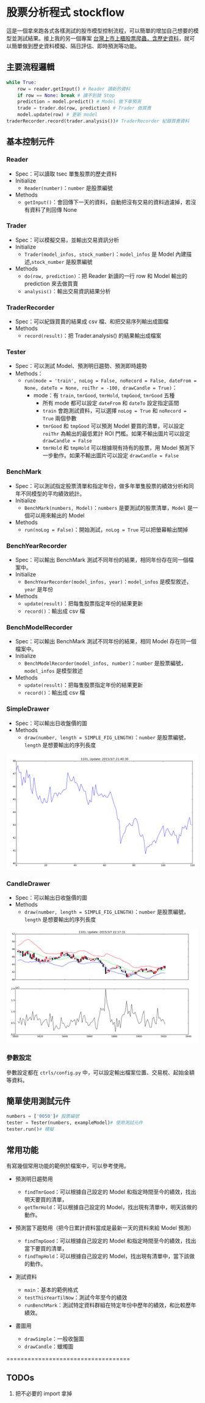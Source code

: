 # 股票分析程式 stockflow

這是一個拿來跑各式各樣測試的股市模型控制流程，可以簡單的增加自己想要的模型並測試結果。接上我的另一個專案 [台灣上市上櫃股票爬蟲，含歷史資料](https://github.com/Asoul/tsec)，就可以簡單做到歷史資料模擬、隔日評估、即時預測等功能。

## 主要流程邏輯

```python
while True:
    row = reader.getInput() # Reader 讀新的資料
    if row == None: break # 讀不到就 Stop    
    prediction = model.predict() # Model 做下單預測
    trade = trader.do(row, prediction) # Trader 做買賣
    model.update(row) # 更新 model
traderRecorder.record(trader.analysis())# TraderRecorder 紀錄買賣資料
```

## 基本控制元件

### Reader

- Spec：可以讀取 tsec 單隻股票的歷史資料
- Initialize
    - `Reader(number)`：`number` 是股票編號
- Methods
    - `getInput()`：會回傳下一天的資料，自動把沒有交易的資料過濾掉，若沒有資料了則回傳 None

### Trader

- Spec：可以模擬交易，並輸出交易資訊分析
- Initialize
    - `Trader(model_infos, stock_number)`：`model_infos` 是 Model 內建描述,`stock_number` 是股票編號
- Methods
    - `do(row, prediction)`：把 Reader 新讀的一行 row 和 Model 輸出的 prediction 來去做買賣
    - `analysis()`：輸出交易資訊結果分析

### TraderRecorder

- Spec：可以紀錄買賣的結果成 csv 檔、和把交易序列輸出成圖檔
- Methods
    - `record(result)`：把 Trader.analysis() 的結果輸出成檔案

### Tester

- Spec：可以測試 Model、預測明日趨勢、預測即時趨勢
- Methods：
    - `run(mode = 'train', noLog = False, noRecord = False, dateFrom = None, dateTo = None, roiThr = -100, drawCandle = True)`：
        - mode：有 `train`, `tmrGood`, `tmrHold`, `tmpGood`, `tmrGood` 五種
            - 所有 mode 都可以設定 `dateFrom` 和 `dateTo` 設定指定區間
            - `train` 會跑測試資料，可以選擇 `noLog = True` 和 `noRecord = True` 兩個參數
            - `tmrGood` 和 `tmpGood` 可以預測 Model 要買的清單，可以設定 `roiThr` 為輸出的最低累計 ROI 門檻。如果不輸出圖片可以設定 `drawCandle = False`
            - `tmrHold` 和 `tmpHold` 可以根據現有持有的股票，用 Model 預測下一步動作。如果不輸出圖片可以設定 `drawCandle = False`

### BenchMark

- Spec：可以測試指定股票清單和指定年份，做多年單隻股票的績效分析和同年不同模型的平均績效統計。
- Initialize
    - `BenchMark(numbers, Model)`：`numbers` 是要測試的股票清單，`Model` 是一個可以用來輸出的 Model
- Methods
    - `run(noLog = False)`：開始測試，`noLog = True` 可以把螢幕輸出關掉

### BenchYearRecorder

- Spec：可以輸出 BenchMark 測試不同年份的結果，相同年份存在同一個檔案中。
- Initialize
    - `BenchYearRecorder(model_infos, year)`：`model_infos` 是模型敘述，`year` 是年份
- Methods
    - `update(result)`：把每隻股票指定年份的結果更新
    - `record()`：輸出成 csv 檔

### BenchModelRecorder

- Spec：可以輸出 BenchMark 測試不同年份的結果，相同 Model 存在同一個檔案中。
- Initialize
    - `BenchModelRecorder(model_infos, number)`：`number` 是股票編號，`model_infos` 是模型敘述
- Methods
    - `update(result)`：把每隻股票指定年份的結果更新
    - `record()`：輸出成 csv 檔

### SimpleDrawer

- Spec：可以輸出日收盤價的圖
- Methods
    - `draw(number, length = SIMPLE_FIG_LENGTH)`：`number` 是股票編號，`length` 是想要輸出的序列長度

![](https://raw.githubusercontent.com/asoul/stockflow/master/demo/simple.png)

### CandleDrawer

- Spec：可以輸出日收盤價的圖
- Methods
    - `draw(number, length = SIMPLE_FIG_LENGTH)`：`number` 是股票編號，`length` 是想要輸出的序列長度

![](https://raw.githubusercontent.com/asoul/stockflow/master/demo/candle.png)

### 參數設定

參數設定都在 `ctrls/config.py` 中，可以設定輸出檔案位置、交易稅、起始金額等資料。

## 簡單使用測試元件

```python
numbers = ['0050']# 股票編號
tester = Tester(numbers, exampleModel)# 使用測試元件
tester.run()# 模擬
```

## 常用功能

有寫幾個常用功能的範例於檔案中，可以參考使用。

- 預測明日趨勢用

    - `findTmrGood`：可以根據自己設定的 Model 和指定時間至今的績效，找出明天要買的清單，
    - `getTmrHold`：可以根據自己設定的 Model，找出現有清單中，明天該做的動作。

- 預測當下趨勢用（把今日累計資料當成是最新一天的資料來給 Model 預測）

    - `findTmpGood`：可以根據自己設定的 Model 和指定時間至今的績效，找出當下要買的清單，
    - `findTmpHold`：可以根據自己設定的 Model，找出現有清單中，當下該做的動作。

- 測試資料

    - `main`：基本的範例格式
    - `testThisYearTilNow`：測試今年至今的績效
    - `runBenchMark`：測試特定資料群組在特定年份中歷年的績效，和比較歷年績效。

- 畫圖用

    - `drawSimple`：一般收盤圖
    - `drawCandle`：蠟燭圖

===================================


## TODOs
1. 把不必要的 import 拿掉

